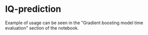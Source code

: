 # IQ-prediction

Example of usage can be seen in the "Gradient boosting model time evaluation" section of the notebook.
